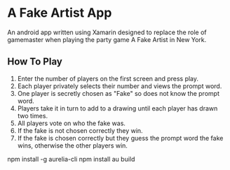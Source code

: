 # A Fake Artist App

An android app written using Xamarin designed to replace the role of gamemaster when playing the party game A Fake Artist in New York.

## How To Play

1. Enter the number of players on the first screen and press play.
2. Each player privately selects their number and views the prompt word.
3. One player is secretly chosen as "Fake" so does not know the prompt word.
4. Players take it in turn to add to a drawing until each player has drawn two times.
5. All players vote on who the fake was.
6. If the fake is not chosen correctly they win.
7. If the fake is chosen correctly but they guess the prompt word the fake wins, otherwise the other players win.

npm install -g aurelia-cli
npm install
au build

